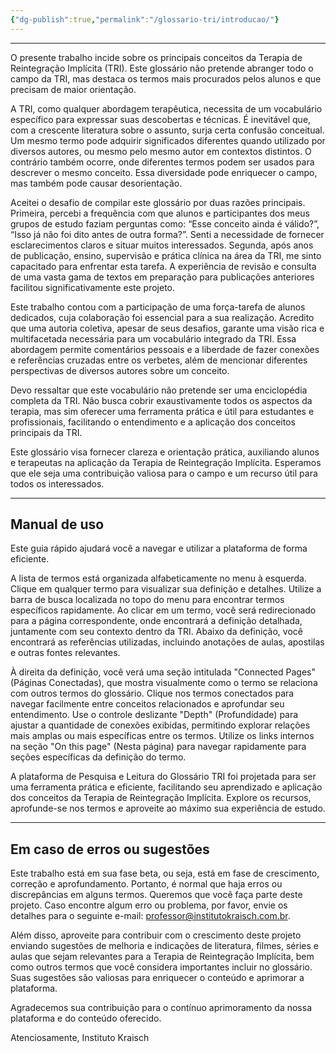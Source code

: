 ```yaml
---
{"dg-publish":true,"permalink":"/glossario-tri/introducao/"}
---
```



---


O presente trabalho incide sobre os principais conceitos da Terapia de Reintegração Implícita (TRI). Este glossário não pretende abranger todo o campo da TRI, mas destaca os termos mais procurados pelos alunos e que precisam de maior orientação.

A TRI, como qualquer abordagem terapêutica, necessita de um vocabulário específico para expressar suas descobertas e técnicas. É inevitável que, com a crescente literatura sobre o assunto, surja certa confusão conceitual. Um mesmo termo pode adquirir significados diferentes quando utilizado por diversos autores, ou mesmo pelo mesmo autor em contextos distintos. O contrário também ocorre, onde diferentes termos podem ser usados para descrever o mesmo conceito. Essa diversidade pode enriquecer o campo, mas também pode causar desorientação.

Aceitei o desafio de compilar este glossário por duas razões principais. Primeira, percebi a frequência com que alunos e participantes dos meus grupos de estudo faziam perguntas como: “Esse conceito ainda é válido?”, “Isso já não foi dito antes de outra forma?”. Senti a necessidade de fornecer esclarecimentos claros e situar muitos interessados. Segunda, após anos de publicação, ensino, supervisão e prática clínica na área da TRI, me sinto capacitado para enfrentar esta tarefa. A experiência de revisão e consulta de uma vasta gama de textos em preparação para publicações anteriores facilitou significativamente este projeto.

Este trabalho contou com a participação de uma força-tarefa de alunos dedicados, cuja colaboração foi essencial para a sua realização. Acredito que uma autoria coletiva, apesar de seus desafios, garante uma visão rica e multifacetada necessária para um vocabulário integrado da TRI. Essa abordagem permite comentários pessoais e a liberdade de fazer conexões e referências cruzadas entre os verbetes, além de mencionar diferentes perspectivas de diversos autores sobre um conceito.

Devo ressaltar que este vocabulário não pretende ser uma enciclopédia completa da TRI. Não busca cobrir exaustivamente todos os aspectos da terapia, mas sim oferecer uma ferramenta prática e útil para estudantes e profissionais, facilitando o entendimento e a aplicação dos conceitos principais da TRI.

Este glossário visa fornecer clareza e orientação prática, auxiliando alunos e terapeutas na aplicação da Terapia de Reintegração Implícita. Esperamos que ele seja uma contribuição valiosa para o campo e um recurso útil para todos os interessados.

----

## Manual de uso

Este guia rápido ajudará você a navegar e utilizar a plataforma de forma eficiente.

A lista de termos está organizada alfabeticamente no menu à esquerda. Clique em qualquer termo para visualizar sua definição e detalhes. Utilize a barra de busca localizada no topo do menu para encontrar termos específicos rapidamente. Ao clicar em um termo, você será redirecionado para a página correspondente, onde encontrará a definição detalhada, juntamente com seu contexto dentro da TRI. Abaixo da definição, você encontrará as referências utilizadas, incluindo anotações de aulas, apostilas e outras fontes relevantes.

À direita da definição, você verá uma seção intitulada "Connected Pages" (Páginas Conectadas), que mostra visualmente como o termo se relaciona com outros termos do glossário. Clique nos termos conectados para navegar facilmente entre conceitos relacionados e aprofundar seu entendimento. Use o controle deslizante "Depth" (Profundidade) para ajustar a quantidade de conexões exibidas, permitindo explorar relações mais amplas ou mais específicas entre os termos. Utilize os links internos na seção "On this page" (Nesta página) para navegar rapidamente para seções específicas da definição do termo.

A plataforma de Pesquisa e Leitura do Glossário TRI foi projetada para ser uma ferramenta prática e eficiente, facilitando seu aprendizado e aplicação dos conceitos da Terapia de Reintegração Implícita. Explore os recursos, aprofunde-se nos termos e aproveite ao máximo sua experiência de estudo. 

---

## Em caso de erros ou sugestões

Este trabalho está em sua fase beta, ou seja, está em fase de crescimento, correção e aprofundamento. Portanto, é normal que haja erros ou discrepâncias em alguns termos. Queremos que você faça parte deste projeto. Caso encontre algum erro ou problema, por favor, envie os detalhes para o seguinte e-mail: professor@institutokraisch.com.br.


Além disso, aproveite para contribuir com o crescimento deste projeto enviando sugestões de melhoria e indicações de literatura, filmes, séries e aulas que sejam relevantes para a Terapia de Reintegração Implícita, bem como outros termos que você considera importantes incluir no glossário. Suas sugestões são valiosas para enriquecer o conteúdo e aprimorar a plataforma.

Agradecemos sua contribuição para o contínuo aprimoramento da nossa plataforma e do conteúdo oferecido.

Atenciosamente,
Instituto Kraisch

